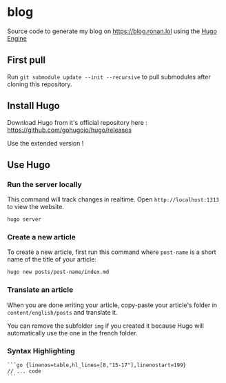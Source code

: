 # blog

Source code to generate my blog on https://blog.ronan.lol using the [Hugo Engine](https://gohugo.io/)

## First pull

Run `git submodule update --init --recursive` to pull submodules after cloning this repository.

## Install Hugo

Download Hugo from it's official repository here : https://github.com/gohugoio/hugo/releases

Use the extended version !

## Use Hugo

### Run the server locally

This command will track changes in realtime. Open `http://localhost:1313` to view the website.

```bash
hugo server
```

### Create a new article

To create a new article, first run this command where `post-name` is a short name of the title of your article:

```bash
hugo new posts/post-name/index.md
```

### Translate an article

When you are done writing your article, copy-paste your article's folder in `content/english/posts` and translate it.

You can remove the subfolder `img` if you created it because Hugo will automatically use the one in the french folder.

### Syntax Highlighting

````
```go {linenos=table,hl_lines=[8,"15-17"],linenostart=199}
// ... code
```
````
